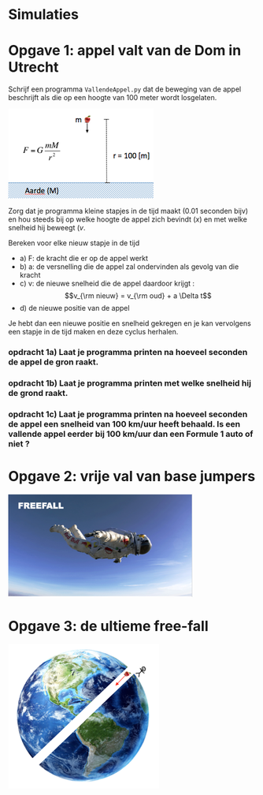 
# Simulaties


# Opgave 1: appel valt van de Dom in Utrecht

Schrijf een programma `VallendeAppel.py` dat de beweging van de appel beschrijft als die op een hoogte van 100 meter wordt losgelaten.

![](GravityOverzicht.png)

Zorg dat je programma kleine stapjes in de tijd maakt (0.01 seconden bijv) en hou steeds bij op welke hoogte de appel zich bevindt (*x*) en met welke snelheid hij beweegt (*v*. 

Bereken voor elke nieuw stapje in de tijd

  - a) F: de kracht die er op de appel werkt  
  - b) a: de versnelling die de appel zal ondervinden als gevolg van die kracht
  - c) v: de nieuwe snelheid die de appel daardoor krijgt : $$v_{\rm nieuw} = v_{\rm oud} + a \Delta t$$
  - d) de nieuwe positie van de appel

Je hebt dan een nieuwe positie en snelheid gekregen en je kan vervolgens een stapje in de tijd maken en deze cyclus herhalen.


### opdracht 1a) Laat je programma printen na hoeveel seconden de appel de gron raakt.

### opdracht 1b) Laat je programma printen met welke snelheid hij de grond raakt.

### opdracht 1c) Laat je programma printen na hoeveel seconden de appel een snelheid van 100 km/uur heeft behaald. Is een vallende appel eerder bij 100 km/uur dan een Formule 1 auto of niet ?


# Opgave 2: vrije val van base jumpers

![](Freefall.png)

# Opgave 3: de ultieme free-fall
![](EarthHole.png)
